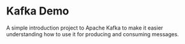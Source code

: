 # Kafka Demo
A simple introduction project to Apache Kafka to make it easier understanding how to use it for producing and consuming messages.